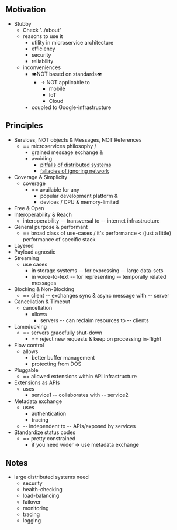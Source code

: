## Motivation
* Stubby
  * Check '../about'
  * reasons to use it
    * utility in microservice architecture 
    * efficiency
    * security
    * reliability
  * inconveniences
    * 👁️NOT based on standards👁️
      * -> NOT applicable to
        * mobile
        * IoT
        * Cloud
    * coupled to Google-infrastructure

## Principles
* Services, NOT objects & Messages, NOT References
  * == microservices philosophy /
    * grained message exchange &
    * avoiding
      * [pitfalls of distributed systems](https://martinfowler.com/articles/distributed-objects-microservices.html)
      * [fallacies of ignoring network](https://en.wikipedia.org/wiki/Fallacies_of_distributed_computing)
* Coverage & Simplicity
  * coverage 
    * == available for any
      * popular development platform &
      * devices / CPU & memory-limited
* Free & Open
* Interoperability & Reach
  * interoperability -- transversal to -- internet infrastructure
* General purpose & performant
  * == broad class of use-cases / it's performance < (just a little) performance of specific stack
* Layered
* Payload agnostic
* Streaming
  * use cases
    * in storage systems -- for expressing -- large data-sets
    * in voice-to-text -- for representing -- temporally related messages
* Blocking & Non-Blocking
  * == client -- exchanges sync & async message with -- server
* Cancellation & Timeout
  * cancellation
    * allows
      * servers -- can reclaim resources to -- clients
* Lameducking
  * == servers gracefully shut-down
    * == reject new requests & keep on processing in-flight
* Flow control
  * allows
    * better buffer management
    * protecting from DOS
* Pluggable
  * == allowed extensions within API infrastructure
* Extensions as APIs
  * uses
    * service1 -- collaborates with -- service2
* Metadata exchange
  * uses
    * authentication
    * tracing
  * -- independent to -- APIs/exposed by services
* Standardize status codes
  * == pretty constrained
    * if you need wider -> use metadata exchange


## Notes
* large distributed systems need
  * security
  * health-checking
  * load-balancing
  * failover
  * monitoring
  * tracing
  * logging